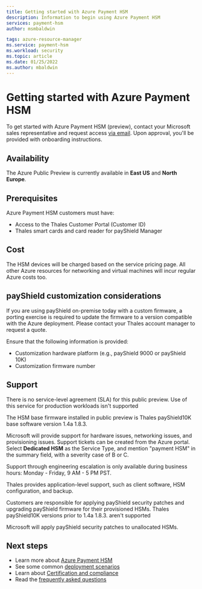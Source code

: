 ```yaml
---
title: Getting started with Azure Payment HSM
description: Information to begin using Azure Payment HSM
services: payment-hsm
author: msmbaldwin

tags: azure-resource-manager
ms.service: payment-hsm
ms.workload: security
ms.topic: article
ms.date: 01/25/2022
ms.author: mbaldwin
---
```


# Getting started with Azure Payment HSM

To get started with Azure Payment HSM (preview), contact your Microsoft sales representative and request access [via email](mailto:paymentHSMRequest@microsoft.com). Upon approval, you'll be provided with onboarding instructions.

## Availability

The Azure Public Preview is currently available in **East US** and **North Europe**.

## Prerequisites 

Azure Payment HSM customers must have:

- Access to the Thales Customer Portal (Customer ID)
- Thales smart cards and card reader for payShield Manager

## Cost

The HSM devices will be charged based on the service pricing page. All other Azure resources for networking and virtual machines will incur regular Azure costs too.

## payShield customization considerations

If you are using payShield on-premise today with a custom firmware, a porting exercise is required to update the firmware to a version compatible with the Azure deployment. Please contact your Thales account manager to request a quote.

Ensure that the following information is provided:
- Customization hardware platform (e.g., payShield 9000 or payShield 10K)
- Customization firmware number

## Support

There is no service-level agreement (SLA) for this public preview.  Use of this service for production workloads isn't supported

The HSM base firmware installed in public preview is Thales payShield10K base software version 1.4a 1.8.3.

Microsoft will provide support for hardware issues, networking issues, and provisioning issues. Support tickets can be created from the Azure portal. Select **Dedicated HSM** as the Service Type, and mention "payment HSM" in the summary field, with a severity case of B or C.

Support through engineering escalation is only available during business hours: Monday - Friday, 9 AM - 5 PM PST.

Thales provides application-level support, such as client software, HSM configuration, and backup.

Customers are responsible for applying payShield security patches and upgrading payShield firmware for their provisioned HSMs. Thales payShield10K versions prior to 1.4a 1.8.3. aren't supported

Microsoft will apply payShield security patches to unallocated HSMs.

## Next steps

- Learn more about [Azure Payment HSM](overview.md)
- See some common [deployment scenarios](deployment-scenarios.md)
- Learn about [Certification and compliance](certification-compliance.md)
- Read the [frequently asked questions](faq.yml)


